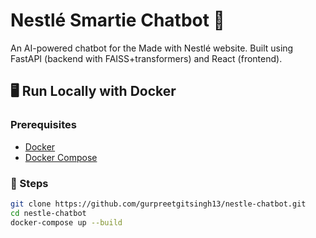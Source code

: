 # Nestlé Smartie Chatbot 🤖

An AI-powered chatbot for the Made with Nestlé website. Built using FastAPI (backend with FAISS+transformers) and React (frontend).

## 🖥 Run Locally with Docker

### Prerequisites
- [Docker](https://www.docker.com/)
- [Docker Compose](https://docs.docker.com/compose/)

### 🚀 Steps

```bash
git clone https://github.com/gurpreetgitsingh13/nestle-chatbot.git
cd nestle-chatbot
docker-compose up --build
